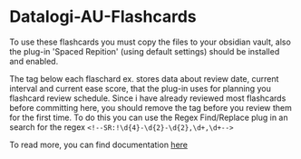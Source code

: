 # Datalogi-AU-Flashcards

To use these flashcards you must copy the files to your obsidian vault, also the plug-in 'Spaced Repition' (using default settings) should be installed and enabled. 

The tag below each flaschard ex. <!--SR:!2025-02-01,3,259--> stores data about review date, current interval and current ease score, that the plug-in uses for planning you flashcard review schedule. Since i have already reviewed most flashcards before committing here, you should remove the tag before you review them for the first time. To do this you can use the Regex Find/Replace plug in an search for the regex `<!--SR:!\d{4}-\d{2}-\d{2},\d+,\d+-->`

To read more, you can find documentation [here](https://www.stephenmwangi.com/obsidian-spaced-repetition/)
